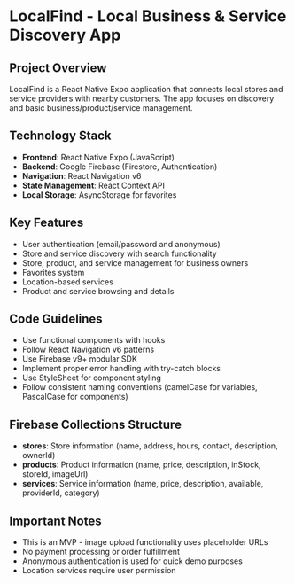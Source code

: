 <!-- Use this file to provide workspace-specific custom instructions to Copilot. For more details, visit https://code.visualstudio.com/docs/copilot/copilot-customization#_use-a-githubcopilotinstructionsmd-file -->

# LocalFind - Local Business & Service Discovery App

## Project Overview
LocalFind is a React Native Expo application that connects local stores and service providers with nearby customers. The app focuses on discovery and basic business/product/service management.

## Technology Stack
- **Frontend**: React Native Expo (JavaScript)
- **Backend**: Google Firebase (Firestore, Authentication)
- **Navigation**: React Navigation v6
- **State Management**: React Context API
- **Local Storage**: AsyncStorage for favorites

## Key Features
- User authentication (email/password and anonymous)
- Store and service discovery with search functionality
- Store, product, and service management for business owners
- Favorites system
- Location-based services
- Product and service browsing and details

## Code Guidelines
- Use functional components with hooks
- Follow React Navigation v6 patterns
- Use Firebase v9+ modular SDK
- Implement proper error handling with try-catch blocks
- Use StyleSheet for component styling
- Follow consistent naming conventions (camelCase for variables, PascalCase for components)

## Firebase Collections Structure
- **stores**: Store information (name, address, hours, contact, description, ownerId)
- **products**: Product information (name, price, description, inStock, storeId, imageUrl)
- **services**: Service information (name, price, description, available, providerId, category)

## Important Notes
- This is an MVP - image upload functionality uses placeholder URLs
- No payment processing or order fulfillment
- Anonymous authentication is used for quick demo purposes
- Location services require user permission
